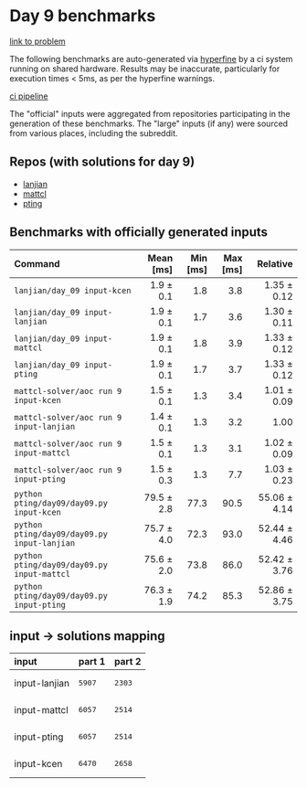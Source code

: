 # Day 9 benchmarks

[link to problem](http://adventofcode.com/2022/day/9)

The following benchmarks are auto-generated via [hyperfine](https://github.com/sharkdp/hyperfine) by a ci system running on shared hardware. Results may be inaccurate, particularly for execution times < 5ms, as per the hyperfine warnings.

[ci pipeline](http://ci.papercode.net:8080/teams/aoc2022/pipelines/aoc-compare-2022)

The "official" inputs were aggregated from repositories participating in the generation of these benchmarks. The "large" inputs (if any) were sourced from various places, including the subreddit.

## Repos (with solutions for day 9)


- [lanjian](https://github.com/LanJian/aoc-2022)
- [mattcl](https://github.com/mattcl/aoc2022)
- [pting](https://github.com/pting/aoc2022)

## Benchmarks with officially generated inputs
| Command | Mean [ms] | Min [ms] | Max [ms] | Relative |
|:---|---:|---:|---:|---:|
| `lanjian/day_09 input-kcen` | 1.9 ± 0.1 | 1.8 | 3.8 | 1.35 ± 0.12 |
| `lanjian/day_09 input-lanjian` | 1.9 ± 0.1 | 1.7 | 3.6 | 1.30 ± 0.11 |
| `lanjian/day_09 input-mattcl` | 1.9 ± 0.1 | 1.8 | 3.9 | 1.33 ± 0.12 |
| `lanjian/day_09 input-pting` | 1.9 ± 0.1 | 1.7 | 3.7 | 1.33 ± 0.12 |
| `mattcl-solver/aoc run 9 input-kcen` | 1.5 ± 0.1 | 1.3 | 3.4 | 1.01 ± 0.09 |
| `mattcl-solver/aoc run 9 input-lanjian` | 1.4 ± 0.1 | 1.3 | 3.2 | 1.00 |
| `mattcl-solver/aoc run 9 input-mattcl` | 1.5 ± 0.1 | 1.3 | 3.1 | 1.02 ± 0.09 |
| `mattcl-solver/aoc run 9 input-pting` | 1.5 ± 0.3 | 1.3 | 7.7 | 1.03 ± 0.23 |
| `python pting/day09/day09.py input-kcen` | 79.5 ± 2.8 | 77.3 | 90.5 | 55.06 ± 4.14 |
| `python pting/day09/day09.py input-lanjian` | 75.7 ± 4.0 | 72.3 | 93.0 | 52.44 ± 4.46 |
| `python pting/day09/day09.py input-mattcl` | 75.6 ± 2.0 | 73.8 | 86.0 | 52.42 ± 3.76 |
| `python pting/day09/day09.py input-pting` | 76.3 ± 1.9 | 74.2 | 85.3 | 52.86 ± 3.75 |

## input -> solutions mapping
|input|part 1|part 2|
|:---|:---|:---|
|input-lanjian|<pre>5907</pre>|<pre>2303</pre>|
|input-mattcl|<pre>6057</pre>|<pre>2514</pre>|
|input-pting|<pre>6057</pre>|<pre>2514</pre>|
|input-kcen|<pre>6470</pre>|<pre>2658</pre>|
